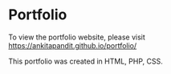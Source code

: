 # Portfolio

To view the portfolio website, please visit https://ankitapandit.github.io/portfolio/

This portfolio was created in HTML, PHP, CSS.
